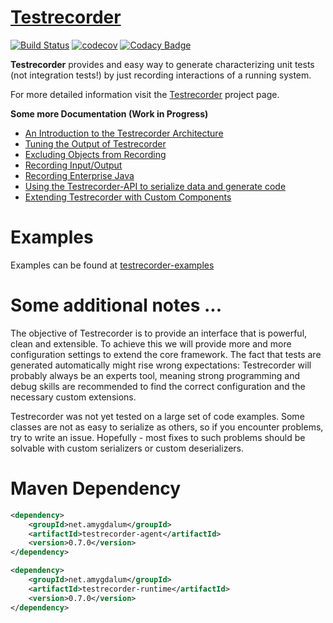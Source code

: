 [Testrecorder](http://testrecorder.amygdalum.net/)
============
[![Build Status](https://travis-ci.org/almondtools/testrecorder.svg?branch=master)](https://travis-ci.org/almondtools/testrecorder)
[![codecov](https://codecov.io/gh/almondtools/testrecorder/branch/master/graph/badge.svg)](https://codecov.io/gh/almondtools/testrecorder)
[![Codacy Badge](https://api.codacy.com/project/badge/Grade/b988e1773ef042c5be578b49c8a432a0)](https://www.codacy.com/project/almondtools/testrecorder/dashboard?utm_source=github.com&utm_medium=referral&utm_content=almondtools/testrecorder&utm_campaign=Badge_Grade_Dashboard)

__Testrecorder__ provides and easy way to generate characterizing unit tests (not integration tests!) by just recording interactions of a running system.

For more detailed information visit the [Testrecorder](http://testrecorder.amygdalum.net/) project page.

__Some more Documentation (Work in Progress)__

* [An Introduction to the Testrecorder Architecture](doc/Architecture.md)
* [Tuning the Output of Testrecorder](doc/TuningOutput.md)
* [Excluding Objects from Recording](doc/ExcludingObjects.md)
* [Recording Input/Output](doc/RecordingIO.md)
* [Recording Enterprise Java](doc/RecordingEE.md)
* [Using the Testrecorder-API to serialize data and generate code](doc/API.md)
* [Extending Testrecorder with Custom Components](doc/Extending.md)

Examples
========
Examples can be found at [testrecorder-examples](https://github.com/almondtools/testrecorder-examples)

Some additional notes ...
=========================
The objective of Testrecorder is to provide an interface that is powerful, clean and extensible. To achieve this we will provide more and more configuration settings to extend the core framework. The fact that tests are generated automatically might rise wrong expectations: Testrecorder will probably always be an experts tool, meaning strong programming and debug skills are recommended to find the correct configuration and the necessary custom extensions.

Testrecorder was not yet tested on a large set of code examples. Some classes are not as easy to serialize as others, so if you encounter problems, try to write an issue. Hopefully - most fixes to such problems should be solvable with custom serializers or custom deserializers.

Maven Dependency
================

```xml
<dependency>
    <groupId>net.amygdalum</groupId>
    <artifactId>testrecorder-agent</artifactId>
    <version>0.7.0</version>
</dependency>
```

```xml
<dependency>
    <groupId>net.amygdalum</groupId>
    <artifactId>testrecorder-runtime</artifactId>
    <version>0.7.0</version>
</dependency>
```